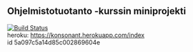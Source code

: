 ## Ohjelmistotuotanto -kurssin miniprojekti  
[![Build Status](https://travis-ci.org/jexniemi/Miniprojekti-Ohtu.svg?branch=master)](https://travis-ci.org/jexniemi/Miniprojekti-Ohtu)  
heroku: https://konsonant.herokuapp.com/index  
id 5a097c5a14d85c002869604e
